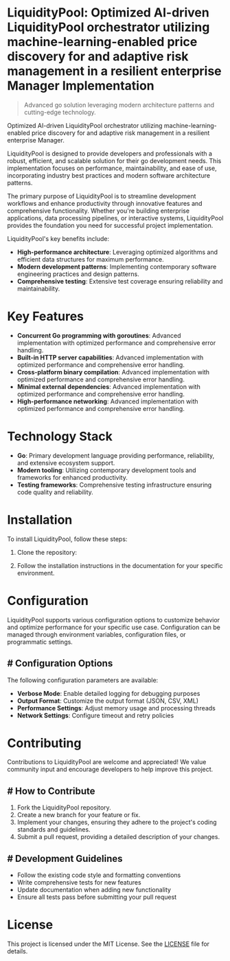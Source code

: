 <!-- fallback_LiquidityPool_20251028201801_65052 -->

# LiquidityPool: Optimized AI-driven LiquidityPool orchestrator utilizing machine-learning-enabled price discovery for and adaptive risk management in a resilient enterprise Manager Implementation
> Advanced go solution leveraging modern architecture patterns and cutting-edge technology.

Optimized AI-driven LiquidityPool orchestrator utilizing machine-learning-enabled price discovery for and adaptive risk management in a resilient enterprise Manager.

LiquidityPool is designed to provide developers and professionals with a robust, efficient, and scalable solution for their go development needs. This implementation focuses on performance, maintainability, and ease of use, incorporating industry best practices and modern software architecture patterns.

The primary purpose of LiquidityPool is to streamline development workflows and enhance productivity through innovative features and comprehensive functionality. Whether you're building enterprise applications, data processing pipelines, or interactive systems, LiquidityPool provides the foundation you need for successful project implementation.

LiquidityPool's key benefits include:

* **High-performance architecture**: Leveraging optimized algorithms and efficient data structures for maximum performance.
* **Modern development patterns**: Implementing contemporary software engineering practices and design patterns.
* **Comprehensive testing**: Extensive test coverage ensuring reliability and maintainability.

# Key Features

* **Concurrent Go programming with goroutines**: Advanced implementation with optimized performance and comprehensive error handling.
* **Built-in HTTP server capabilities**: Advanced implementation with optimized performance and comprehensive error handling.
* **Cross-platform binary compilation**: Advanced implementation with optimized performance and comprehensive error handling.
* **Minimal external dependencies**: Advanced implementation with optimized performance and comprehensive error handling.
* **High-performance networking**: Advanced implementation with optimized performance and comprehensive error handling.

# Technology Stack

* **Go**: Primary development language providing performance, reliability, and extensive ecosystem support.
* **Modern tooling**: Utilizing contemporary development tools and frameworks for enhanced productivity.
* **Testing frameworks**: Comprehensive testing infrastructure ensuring code quality and reliability.

# Installation

To install LiquidityPool, follow these steps:

1. Clone the repository:


2. Follow the installation instructions in the documentation for your specific environment.

# Configuration

LiquidityPool supports various configuration options to customize behavior and optimize performance for your specific use case. Configuration can be managed through environment variables, configuration files, or programmatic settings.

## # Configuration Options

The following configuration parameters are available:

* **Verbose Mode**: Enable detailed logging for debugging purposes
* **Output Format**: Customize the output format (JSON, CSV, XML)
* **Performance Settings**: Adjust memory usage and processing threads
* **Network Settings**: Configure timeout and retry policies

# Contributing

Contributions to LiquidityPool are welcome and appreciated! We value community input and encourage developers to help improve this project.

## # How to Contribute

1. Fork the LiquidityPool repository.
2. Create a new branch for your feature or fix.
3. Implement your changes, ensuring they adhere to the project's coding standards and guidelines.
4. Submit a pull request, providing a detailed description of your changes.

## # Development Guidelines

* Follow the existing code style and formatting conventions
* Write comprehensive tests for new features
* Update documentation when adding new functionality
* Ensure all tests pass before submitting your pull request

# License

This project is licensed under the MIT License. See the [LICENSE](https://github.com/JoseMariaAlarconArenas/LiquidityPool/blob/main/LICENSE) file for details.
